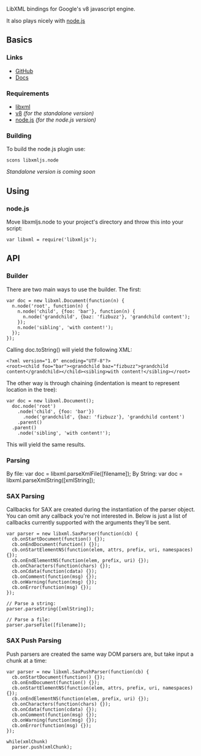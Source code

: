 LibXML bindings for Google's v8 javascript engine.

It also plays nicely with [node.js](http://github.com/ry/node)

## Basics
### Links 
* [GitHub](http://github.com/sprsquish/libxmljs)
* [Docs](http://libxmljs.squishtech.com/)

### Requirements

* [libxml](http://xmlsoft.org/)
* [v8](http://code.google.com/apis/v8/intro.html) _(for the standalone version)_
* [node.js](http://github.com/ry/node) _(for the node.js version)_

### Building
To build the node.js plugin use:

    scons libxmljs.node

_Standalone version is coming soon_


## Using
### node.js
Move libxmljs.node to your project's directory and throw this into your script:

    var libxml = require('libxmljs');


## API
### Builder
There are two main ways to use the builder. The first:

    var doc = new libxml.Document(function(n) {
      n.node('root', function(n) {
        n.node('child', {foo: 'bar'}, function(n) {
          n.node('grandchild', {baz: 'fizbuzz'}, 'grandchild content');
        });
        n.node('sibling', 'with content!');
      });
    });

Calling doc.toString() will yield the following XML:

    <?xml version="1.0" encoding="UTF-8"?>
    <root><child foo="bar"><grandchild baz="fizbuzz">grandchild content</grandchild></child><sibling>with content!</sibling></root>

The other way is through chaining (indentation is meant to represent location in the tree):

    var doc = new libxml.Document();
      doc.node('root')
        .node('child', {foo: 'bar'})
          .node('grandchild', {baz: 'fizbuzz'}, 'grandchild content')
        .parent()
      .parent()
        .node('sibling', 'with content!');

This will yield the same results.

### Parsing
By file:
    var doc = libxml.parseXmlFile([filename]);
By String:
    var doc = libxml.parseXmlString([xmlString]);

### SAX Parsing
Callbacks for SAX are created during the instantiation of the parser object.
You can omit any callback you're not interested in. Below is just a list of callbacks currently supported with the arguments they'll be sent.

    var parser = new libxml.SaxParser(function(cb) {
      cb.onStartDocument(function() {});
      cb.onEndDocument(function() {});
      cb.onStartElementNS(function(elem, attrs, prefix, uri, namespaces) {});
      cb.onEndElementNS(function(elem, prefix, uri) {});
      cb.onCharacters(function(chars) {});
      cb.onCdata(function(cdata) {});
      cb.onComment(function(msg) {});
      cb.onWarning(function(msg) {});
      cb.onError(function(msg) {});
    });

    // Parse a string:
    parser.parseString([xmlString]);

    // Parse a file:
    parser.parseFile([filename]);

### SAX Push Parsing
Push parsers are created the same way DOM parsers are, but take input a chunk at a time:

    var parser = new libxml.SaxPushParser(function(cb) {
      cb.onStartDocument(function() {});
      cb.onEndDocument(function() {});
      cb.onStartElementNS(function(elem, attrs, prefix, uri, namespaces) {});
      cb.onEndElementNS(function(elem, prefix, uri) {});
      cb.onCharacters(function(chars) {});
      cb.onCdata(function(cdata) {});
      cb.onComment(function(msg) {});
      cb.onWarning(function(msg) {});
      cb.onError(function(msg) {});
    });

    while(xmlChunk)
      parser.push(xmlChunk);
